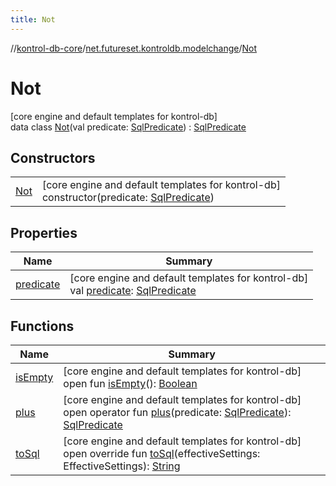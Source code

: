 ```yaml
---
title: Not
---
```

//[kontrol-db-core](../../../index.html)/[net.futureset.kontroldb.modelchange](../index.html)/[Not](index.html)



# Not



[core engine and default templates for kontrol-db]\
data class [Not](index.html)(val predicate: [SqlPredicate](../-sql-predicate/index.html)) : [SqlPredicate](../-sql-predicate/index.html)



## Constructors


| | |
|---|---|
| [Not](-not.html) | [core engine and default templates for kontrol-db]<br>constructor(predicate: [SqlPredicate](../-sql-predicate/index.html)) |


## Properties


| Name | Summary |
|---|---|
| [predicate](predicate.html) | [core engine and default templates for kontrol-db]<br>val [predicate](predicate.html): [SqlPredicate](../-sql-predicate/index.html) |


## Functions


| Name | Summary |
|---|---|
| [isEmpty](../-sql-predicate/is-empty.html) | [core engine and default templates for kontrol-db]<br>open fun [isEmpty](../-sql-predicate/is-empty.html)(): [Boolean](https://kotlinlang.org/api/latest/jvm/stdlib/kotlin/-boolean/index.html) |
| [plus](../-sql-predicate/plus.html) | [core engine and default templates for kontrol-db]<br>open operator fun [plus](../-sql-predicate/plus.html)(predicate: [SqlPredicate](../-sql-predicate/index.html)): [SqlPredicate](../-sql-predicate/index.html) |
| [toSql](to-sql.html) | [core engine and default templates for kontrol-db]<br>open override fun [toSql](to-sql.html)(effectiveSettings: EffectiveSettings): [String](https://kotlinlang.org/api/latest/jvm/stdlib/kotlin/-string/index.html) |

